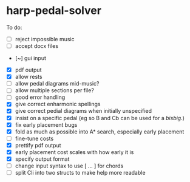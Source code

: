 # harp-pedal-solver

To do:
- [ ] reject impossible music
- [ ] accept docx files
- [~] gui input
- [x] pdf output
- [x] allow rests
- [ ] allow pedal diagrams mid-music?
- [ ] allow multiple sections per file?
- [ ] good error handling
- [x] give correct enharmonic spellings
- [x] give correct pedial diagrams when initially unspecified
- [x] insist on a specific pedal (eg so B and Cb can be used for a *bisbig.*)
- [x] fix early placement bugs
- [x] fold as much as possible into A\* search, especially early placement
- [ ] fine-tune costs
- [x] prettify pdf output
- [x] early placement cost scales with how early it is
- [x] specify output format
- [ ] change input syntax to use [ ... ] for chords
- [ ] split Cli into two structs to make help more readable
